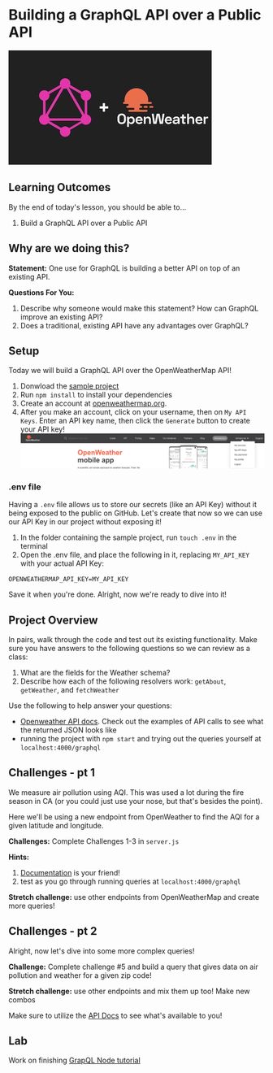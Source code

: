 # Building a GraphQL API over a Public API

![banner_image](./assets/public_api_banner.jpg)

<!-- > -->

## Learning Outcomes

By the end of today's lesson, you should be able to...

1. Build a GraphQL API over a Public API


<!-- > -->

## Why are we doing this?

**Statement:** One use for GraphQL is building a better API on top of an existing API. 

**Questions For You:**

1. Describe why someone would make this statement? How can GraphQL improve an existing API?
1. Does a traditional, existing API have any advantages over GraphQL?

<!--
- Allows for an improved formatting of data
- Solves problems with over fetching
-->


## Setup

Today we will build a GraphQL API over the OpenWeatherMap API! 

1. Donwload the [sample project](https://github.com/Make-School-Courses/FEW-2.9-Technical-Seminar/tree/master/challenges/class-4)
1. Run `npm install` to install your dependencies
1. Create an account at [openweathermap.org](https://openweathermap.org/).
1. After you make an account, click on your username, then on `My API Keys`. Enter an API key name, then click the `Generate` button to create your API key!
![api_keys](./assets/api_keys.png)

<!-- v -->

### .env file

Having a `.env` file allows us to store our secrets (like an API Key) without it being exposed to the public on GitHub. Let's create that now so we can use our API Key in our project without exposing it!

1. In the folder containing the sample project, run `touch .env` in the terminal
1. Open the .env file, and place the following in it, replacing `MY_API_KEY` with your actual API Key:

```
OPENWEATHERMAP_API_KEY=MY_API_KEY
```

Save it when you're done. Alright, now we're ready to dive into it!

<!-- > -->

## Project Overview

In pairs, walk through the code and test out its existing functionality. Make sure you have answers to the following questions so we can review as a class:

1. What are the fields for the Weather schema?
1. Describe how each of the following resolvers work: `getAbout`, `getWeather`, and `fetchWeather`

Use the following to help answer your questions:

- [Openweather API docs](https://openweathermap.org/current). Check out the examples of API calls to see what the returned JSON looks like
- running the project with `npm start` and trying out the queries yourself at `localhost:4000/graphql`

<!-- > -->

## Challenges - pt 1

We measure air pollution using AQI. This was used a lot during the fire season in CA (or you could just use your nose, but that's besides the point).

Here we'll be using a new endpoint from OpenWeather to find the AQI for a given latitude and longitude.

**Challenges:** Complete Challenges 1-3 in `server.js`

**Hints:**

1. [Documentation](https://openweathermap.org/api/air-pollution) is your friend!
1. test as you go through running queries at `localhost:4000/graphql`

**Stretch challenge:** use other endpoints from OpenWeatherMap and create more queries!

<!-- > -->

## Challenges - pt 2

Alright, now let's dive into some more complex queries!

**Challenge:** Complete challenge #5 and build a query that gives data on air pollution and weather for a given zip code!

**Stretch challenge:** use other endpoints and mix them up too! Make new combos

Make sure to utilize the [API Docs](https://openweathermap.org/api) to see what's available to you!

<!-- > -->

## Lab

Work on finishing [GrapQL Node tutorial](https://www.howtographql.com/graphql-js/0-introduction/)